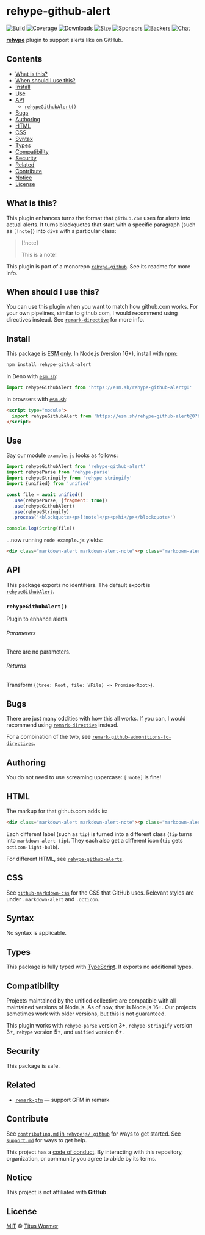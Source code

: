 # rehype-github-alert

[![Build][build-badge]][build]
[![Coverage][coverage-badge]][coverage]
[![Downloads][downloads-badge]][downloads]
[![Size][size-badge]][size]
[![Sponsors][sponsors-badge]][collective]
[![Backers][backers-badge]][collective]
[![Chat][chat-badge]][chat]

**[rehype][]** plugin to support alerts like on GitHub.

## Contents

* [What is this?](#what-is-this)
* [When should I use this?](#when-should-i-use-this)
* [Install](#install)
* [Use](#use)
* [API](#api)
  * [`rehypeGithubAlert()`](#rehypegithubalert)
* [Bugs](#bugs)
* [Authoring](#authoring)
* [HTML](#html)
* [CSS](#css)
* [Syntax](#syntax)
* [Types](#types)
* [Compatibility](#compatibility)
* [Security](#security)
* [Related](#related)
* [Contribute](#contribute)
* [Notice](#notice)
* [License](#license)

## What is this?

This plugin enhances turns the format that `github.com` uses for alerts
into actual alerts.
It turns blockquotes that start with a specific paragraph (such as `[!note]`)
into `div`s with a particular class:

> \[!note]
>
> This is a note!

This plugin is part of a monorepo [`rehype-github`][monorepo].
See its readme for more info.

## When should I use this?

You can use this plugin when you want to match how github.com works.
For your own pipelines,
similar to github.com,
I would recommend using directives instead.
See [`remark-directive`][remark-directive] for more info.

## Install

This package is [ESM only][esm].
In Node.js (version 16+),
install with [npm][]:

```sh
npm install rehype-github-alert
```

In Deno with [`esm.sh`][esmsh]:

```js
import rehypeGithubAlert from 'https://esm.sh/rehype-github-alert@0'
```

In browsers with [`esm.sh`][esmsh]:

```html
<script type="module">
  import rehypeGithubAlert from 'https://esm.sh/rehype-github-alert@0?bundle'
</script>
```

## Use

Say our module `example.js` looks as follows:

```js
import rehypeGithubAlert from 'rehype-github-alert'
import rehypeParse from 'rehype-parse'
import rehypeStringify from 'rehype-stringify'
import {unified} from 'unified'

const file = await unified()
  .use(rehypeParse, {fragment: true})
  .use(rehypeGithubAlert)
  .use(rehypeStringify)
  .process('<blockquote><p>[!note]</p><p>hi</p></blockquote>')

console.log(String(file))
```

…now running `node example.js` yields:

```html
<div class="markdown-alert markdown-alert-note"><p class="markdown-alert-title"><svg class="octicon octicon-info mr-2" viewBox="0 0 16 16" version="1.1" width="16" height="16" aria-hidden="true"><path d="M0 8a8 8 0 1 1 16 0A8 8 0 0 1 0 8Zm8-6.5a6.5 6.5 0 1 0 0 13 6.5 6.5 0 0 0 0-13ZM6.5 7.75A.75.75 0 0 1 7.25 7h1a.75.75 0 0 1 .75.75v2.75h.25a.75.75 0 0 1 0 1.5h-2a.75.75 0 0 1 0-1.5h.25v-2h-.25a.75.75 0 0 1-.75-.75ZM8 6a1 1 0 1 1 0-2 1 1 0 0 1 0 2Z"></path></svg>Note</p><p>hi</p></div>
```

## API

This package exports no identifiers.
The default export is
[`rehypeGithubAlert`][api-rehype-github-alert].

### `rehypeGithubAlert()`

Plugin to enhance alerts.

###### Parameters

There are no parameters.

###### Returns

Transform (`(tree: Root, file: VFile) => Promise<Root>`).

## Bugs

There are just many oddities with how this all works.
If you can,
I would recommend using [`remark-directive`][remark-directive] instead.

For a combination of the two,
see
[`remark-github-admonitions-to-directives`][remark-github-admonitions-etc].

## Authoring

You do not need to use screaming uppercase:
`[!note]` is fine!

## HTML

The markup for that github.com adds is:

```html
<div class="markdown-alert markdown-alert-note"><p class="markdown-alert-title"><svg class="octicon octicon-info mr-2" viewBox="0 0 16 16" version="1.1" width="16" height="16" aria-hidden="true"><path d="M0 8a8 8 0 1 1 16 0A8 8 0 0 1 0 8Zm8-6.5a6.5 6.5 0 1 0 0 13 6.5 6.5 0 0 0 0-13ZM6.5 7.75A.75.75 0 0 1 7.25 7h1a.75.75 0 0 1 .75.75v2.75h.25a.75.75 0 0 1 0 1.5h-2a.75.75 0 0 1 0-1.5h.25v-2h-.25a.75.75 0 0 1-.75-.75ZM8 6a1 1 0 1 1 0-2 1 1 0 0 1 0 2Z"></path></svg>Note</p><p>hi</p></div>
```

Each different label (such as `tip`) is turned into a different class
(`tip` turns into `markdown-alert-tip`).
They each also get a different icon (`tip` gets `octicon-light-bulb`).

For different HTML,
see
[`rehype-github-alerts`][rehype-github-alerts].

## CSS

See [`github-markdown-css`][github-markdown-css] for the CSS that GitHub uses.
Relevant styles are under `.markdown-alert` and `.octicon`.

## Syntax

No syntax is applicable.

## Types

This package is fully typed with [TypeScript][].
It exports no additional types.

## Compatibility

Projects maintained by the unified collective are compatible with all maintained
versions of Node.js.
As of now,
that is Node.js 16+.
Our projects sometimes work with older versions,
but this is not guaranteed.

This plugin works with `rehype-parse` version 3+,
`rehype-stringify` version 3+,
`rehype` version 5+,
and `unified` version 6+.

## Security

This package is safe.

## Related

* [`remark-gfm`](https://github.com/remarkjs/remark-gfm)
  — support GFM in remark

## Contribute

See [`contributing.md` in `rehypejs/.github`][contributing] for ways to get
started.
See [`support.md`][support] for ways to get help.

This project has a [code of conduct][coc].
By interacting with this repository,
organization,
or community you agree to abide by its terms.

## Notice

This project is not affiliated with **GitHub**.

## License

[MIT][license] © [Titus Wormer][author]

<!-- Definitions -->

[build-badge]: https://github.com/rehypejs/rehype-github/workflows/main/badge.svg

[build]: https://github.com/rehypejs/rehype-github/actions

[coverage-badge]: https://img.shields.io/codecov/c/github/rehypejs/rehype-github.svg

[coverage]: https://codecov.io/github/rehypejs/rehype-github

[downloads-badge]: https://img.shields.io/npm/dm/rehype-github-alert.svg

[downloads]: https://www.npmjs.com/package/rehype-github-alert

[size-badge]: https://img.shields.io/bundlephobia/minzip/rehype-github-alert.svg

[size]: https://bundlephobia.com/result?p=rehype-github-alert

[sponsors-badge]: https://opencollective.com/unified/sponsors/badge.svg

[backers-badge]: https://opencollective.com/unified/backers/badge.svg

[collective]: https://opencollective.com/unified

[chat-badge]: https://img.shields.io/badge/chat-discussions-success.svg

[chat]: https://github.com/rehypejs/rehype/discussions

[npm]: https://docs.npmjs.com/cli/install

[esmsh]: https://esm.sh

[license]: ../../license

[author]: https://wooorm.com

[contributing]: https://github.com/rehypejs/.github/blob/main/contributing.md

[support]: https://github.com/rehypejs/.github/blob/main/support.md

[coc]: https://github.com/rehypejs/.github/blob/main/code-of-conduct.md

[esm]: https://gist.github.com/sindresorhus/a39789f98801d908bbc7ff3ecc99d99c

[typescript]: https://www.typescriptlang.org

[monorepo]: https://github.com/rehypejs/rehype-github

[github-markdown-css]: https://github.com/sindresorhus/github-markdown-css

[rehype-github-alerts]: https://github.com/chrisweb/rehype-github-alerts

[rehype]: https://github.com/rehypjs/rehype

[remark-directive]: https://github.com/remarkjs/remark-directive

[remark-github-admonitions-etc]: https://github.com/incentro-ecx/remark-github-admonitions-to-directives

[api-rehype-github-alert]: #rehypegithubalert
